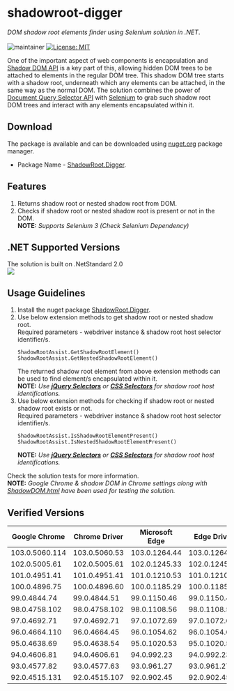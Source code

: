 # shadowroot-digger
*DOM shadow root elements finder using Selenium solution in .NET*. </br></br>
![maintainer](https://img.shields.io/badge/Creator/Maintainer-abhinavminhas-e65c00)
[![License: MIT](https://img.shields.io/badge/License-MIT-blue.svg)](https://opensource.org/licenses/MIT)

One of the important aspect of web components is encapsulation and [Shadow DOM API](https://developer.mozilla.org/en-US/docs/Web/Web_Components/Using_shadow_DOM) is a key part of this, allowing hidden DOM trees to be attached to elements in the regular DOM tree. This shadow DOM tree starts with a shadow root, underneath which any elements can be attached, in the same way as the normal DOM. The solution combines the power of [Document Query Selector API](https://developer.mozilla.org/en-US/docs/Web/API/Document/querySelector)  with [Selenium](https://www.selenium.dev/) to grab such shadow root DOM trees and interact with any elements encapsulated within it.

## Download
The package is available and can be downloaded using [nuget.org](https://www.nuget.org/) package manager.  
- Package Name - [ShadowRoot.Digger](https://www.nuget.org/packages/ShadowRoot.Digger/).

## Features
1. Returns shadow root or nested shadow root from DOM.
2. Checks if shadow root or nested shadow root is present or not in the DOM.  
   **NOTE:** *Supports Selenium 3 (Check Selenium Dependency)*

## .NET Supported Versions
The solution is built on .NetStandard 2.0  
<img src="https://user-images.githubusercontent.com/17473202/141665862-0e5e1c0e-e84f-42bf-befb-267e722e9d60.png" />  

## Usage Guidelines
1. Install the nuget package [ShadowRoot.Digger](https://www.nuget.org/packages/ShadowRoot.Digger/).  
2. Use below extension methods to get shadow root or nested shadow root.  
   Required parameters - webdriver instance & shadow root host selector identifier/s.
    ```
    ShadowRootAssist.GetShadowRootElement()
    ShadowRootAssist.GetNestedShadowRootElement()
    ```
    The returned shadow root element from above extension methods can be used to find element/s encapsulated within it.  
    **NOTE:** *Use **[jQuery Selectors](https://www.w3schools.com/jquery/jquery_ref_selectors.asp)** or **[CSS Selectors](https://www.w3schools.com/cssref/css_selectors.asp)** for shadow root host identifications.*
3. Use below extension methods for checking if shadow root or nested shadow root exists or not.  
   Required parameters - webdriver instance & shadow root host selector identifier/s.
    ```
    ShadowRootAssist.IsShadowRootElementPresent()
    ShadowRootAssist.IsNestedShadowRootElementPresent()
    ```
    **NOTE:** *Use **[jQuery Selectors](https://www.w3schools.com/jquery/jquery_ref_selectors.asp)** or **[CSS Selectors](https://www.w3schools.com/cssref/css_selectors.asp)** for shadow root host identifications.*

 Check the solution tests for more information.  
**NOTE:** *Google Chrome & shadow DOM in Chrome settings along with [ShadowDOM.html](/ShadowRootDigger.CORE.Tests/TestFiles/ShadowDOM.html) have been used for testing the solution.*

## Verified Versions

   | Google Chrome | Chrome Driver | Microsoft Edge | Edge Driver |
   | ----------- | ----------- | ----------- | ----------- |
   | 103.0.5060.114 | 103.0.5060.53 | 103.0.1264.44 | 103.0.1264.45 |
   | 102.0.5005.61 | 102.0.5005.61 | 102.0.1245.33 | 102.0.1245.33 |
   | 101.0.4951.41 | 101.0.4951.41 | 101.0.1210.53 | 101.0.1210.53 |
   | 100.0.4896.75 | 100.0.4896.60 | 100.0.1185.29 | 100.0.1185.29 |
   | 99.0.4844.74 | 99.0.4844.51 | 99.0.1150.46 | 99.0.1150.46 |
   | 98.0.4758.102 | 98.0.4758.102 | 98.0.1108.56 | 98.0.1108.56 |
   | 97.0.4692.71 | 97.0.4692.71 | 97.0.1072.69 | 97.0.1072.69 |
   | 96.0.4664.110 | 96.0.4664.45 | 96.0.1054.62 | 96.0.1054.62 |
   | 95.0.4638.69 | 95.0.4638.54 | 95.0.1020.53 | 95.0.1020.53 |
   | 94.0.4606.81 | 94.0.4606.61 | 94.0.992.23 | 94.0.992.23 |
   | 93.0.4577.82 | 93.0.4577.63 | 93.0.961.27 | 93.0.961.27 |
   | 92.0.4515.131 | 92.0.4515.107 | 92.0.902.45 | 92.0.902.45 |

